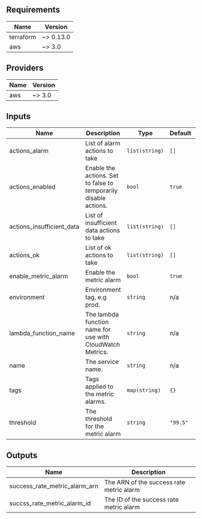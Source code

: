 ## Requirements

| Name | Version |
|------|---------|
| terraform | ~> 0.13.0 |
| aws | ~> 3.0 |

## Providers

| Name | Version |
|------|---------|
| aws | ~> 3.0 |

## Inputs

| Name | Description | Type | Default | Required |
|------|-------------|------|---------|:--------:|
| actions\_alarm | List of alarm actions to take | `list(string)` | `[]` | no |
| actions\_enabled | Enable the actions. Set to false to temporarily disable actions. | `bool` | `true` | no |
| actions\_insufficient\_data | List of insufficient data actions to take | `list(string)` | `[]` | no |
| actions\_ok | List of ok actions to take | `list(string)` | `[]` | no |
| enable\_metric\_alarm | Enable the metric alarm | `bool` | `true` | no |
| environment | Environment tag, e.g prod. | `string` | n/a | yes |
| lambda\_function\_name | The lambda function name for use with CloudWatch Metrics. | `string` | n/a | yes |
| name | The service name. | `string` | n/a | yes |
| tags | Tags applied to the metric alarms. | `map(string)` | `{}` | no |
| threshold | The threshold for the metric alarm | `string` | `"99.5"` | no |

## Outputs

| Name | Description |
|------|-------------|
| success\_rate\_metric\_alarm\_arn | The ARN of the success rate metric alarm |
| succss\_rate\_metric\_alarm\_id | The ID of the success rate metric alarm |

